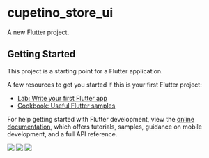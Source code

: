 # cupetino_store_ui

A new Flutter project.

## Getting Started

This project is a starting point for a Flutter application.

A few resources to get you started if this is your first Flutter project:

- [Lab: Write your first Flutter app](https://docs.flutter.dev/get-started/codelab)
- [Cookbook: Useful Flutter samples](https://docs.flutter.dev/cookbook)

For help getting started with Flutter development, view the
[online documentation](https://docs.flutter.dev/), which offers tutorials,
samples, guidance on mobile development, and a full API reference.
<p>
<img src="https://user-images.githubusercontent.com/116251590/226661065-a0fb81ed-169e-499d-8da4-a6602da2b92a.PNG",height=30%width=30%>
<img src="https://user-images.githubusercontent.com/116251590/226661257-dde68c5f-eb75-4e11-ba76-2abd5ad43aa8.PNG",height=30%width=30%>
<img src="https://user-images.githubusercontent.com/116251590/226661670-fe4386f2-da1d-4977-8adb-ead6ce6fc320.PNG",height=30%width=30%>
  
</p>

